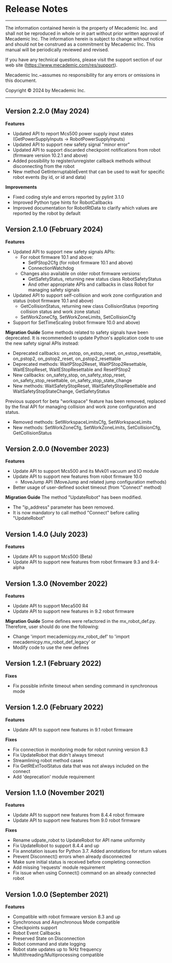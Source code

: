 # Release Notes
---
The information contained herein is the property of Mecademic Inc. and shall not be reproduced in whole or in part without prior written approval of Mecademic Inc. The information herein is subject to change without notice and should not be construed as a commitment by Mecademic Inc. This manual will be periodically reviewed and revised.

If you have any technical questions, please visit the support section of our web site (https://www.mecademic.com/res/support).

Mecademic Inc.~assumes no responsibility for any errors or omissions in this document.

Copyright &copy; 2024 by Mecademic Inc.

---
## Version 2.2.0 (May 2024)
**Features**
- Updated API to report Mcs500 power supply input states (GetPowerSupplyInputs -> RobotPowerSupplyInputs)
- Updated API to support new safety signal "minor error"
- Updated API to support discarded checkpoint notifications from robot (firmware version 10.2.1 and above)
- Added possibility to register/unregister callback methods without disconnecting from the robot
- New method GetInterruptableEvent that can be used to wait for specific robot events (by id, or id and data)

**Improvements**
- Fixed coding style and errors reported by pylint 3.1.0
- Improved Python type hints for RobotCallbacks
- Improved documentation for RobotRtData to clarify which values are reported by the robot by default

## Version 2.1.0 (February 2024)
**Features**
- Updated API to support new safety signals APIs:
  - For robot firmware 10.1 and above:
    - SetPStop2Cfg (for robot firmware 10.1 and above)
    - ConnectionWatchdog
  - Changes also available on older robot firmware versions:
    - GetSafetyStatus, returning new status class RobotSafetyStatus
    - And other appropriate APIs and callbacks in class Robot for managing safety signals
- Updated API to support self-collision and work zone configuration and status (robot firmware 10.1 and above)
  - GetCollisionStatus, returning new class CollisionStatus (reporting collision status and work zone status)
  - SetWorkZoneCfg, SetWorkZoneLimits, SetCollisionCfg
- Support for SetTimeScaling (robot firmware 10.0 and above)

**Migration Guide**
Some methods related to safety signals have been deprecated. It is recommended to update Python's application code to
use the new safety signal APIs instead:
- Deprecated callbacks: on_estop, on_estop_reset, on_estop_resettable, on_pstop2, on_pstop2_reset, on_pstop2_resettable
- Deprecated methods: WaitPStop2Reset, WaitPStop2Resettable, WaitEStopReset, WaitEStopResettable and ResetPStop2
- New callbacks: on_safety_stop, on_safety_stop_reset, on_safety_stop_resettable, on_safety_stop_state_change
- New methods: WaitSafetyStopReset, WaitSafetyStopResettable and WaitSafetyStopStateChange, GetSafetyStatus

Previous support for beta "workspace" feature has been removed, replaced by the final API for managing collision
and work zone configuration and status.
- Removed methods: SetWorkspaceLimitsCfg, SetWorkspaceLimits
- New methods: SetWorkZoneCfg, SetWorkZoneLimits, SetCollisionCfg, GetCollisionStatus

## Version 2.0.0 (November 2023)

**Features**
- Update API to support Mcs500 and its Mvk01 vacuum and IO module
- Update API to support new features from robot firmware 10.0
  - MoveJump API (MoveJump and related jump configuration methods)
- Better usage of user-defined socket timeout (from "Connect" method)

**Migration Guide**
The method "UpdateRobot" has been modified.
- The "ip_address" parameter has been removed.
- It is now mandatory to call method "Connect" before calling "UpdateRobot"

## Version 1.4.0 (July 2023)

**Features**
- Update API to support Mcs500 (Beta)
- Update API to support new features from robot firmware 9.3 and 9.4-alpha

## Version 1.3.0 (November 2022)

**Features**
- Update API to support Meca500 R4
- Update API to support new features in 9.2 robot firmware

**Migration Guide**
Some defines were refactored in the mx_robot_def.py. Therefore, user should do one the following:
- Change 'import mecademicpy.mx_robot_def' to 'import mecademicpy.mx_robot_def_legacy'
or
- Modify code to use the new defines

## Version 1.2.1 (February 2022)

**Fixes**
- Fix possible infinite timeout when sending command in synchronous mode

## Version 1.2.0 (February 2022)

**Features**
- Update API to support new features in 9.1 robot firmware

**Fixes**
- Fix connection in monitoring mode for robot running version 8.3
- Fix UpdateRobot that didn't always timeout
- Streamlining robot method cases
- Fix GetRtExtToolStatus data that was not always included on the connect
- Add 'deprecation' module requirement

## Version 1.1.0 (November 2021)

**Features**
- Update API to support new features from 8.4.4 robot firmware
- Update API to support new features from 9.0 robot firmware

**Fixes**
- Rename udpate_robot to UpdateRobot for API name uniformity
- Fix UpdateRobot to support 8.4.4 and up
- Fix annotation issues for Python 3.7. Added annotations for return values
- Prevent Disconnect() errors when already disconnected
- Make sure initial status is received before completing connection
- Add missing 'requests' module requirement
- Fix issue when using Connect() command on an already connected robot

## Version 1.0.0 (September 2021)

**Features**
- Compatible with robot firmware version 8.3 and up
- Synchronous and Asynchronous Mode compatible
- Checkpoints support
- Robot Event Callbacks
- Preserved State on Disconnection
- Robot command and state logging
- Robot state updates up to 1kHz frequency
- Multithreading/Multiprocessing compatible